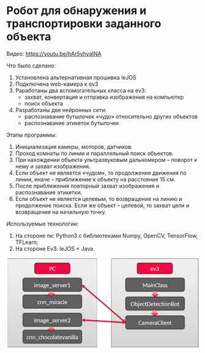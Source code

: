 # Робот для обнаружения и транспортировки заданного объекта
Видео: https://youtu.be/hAr5yhyaINA

Что было сделано:
1. Установлена альтернативная прошивка leJOS
2. Подключена web-камера к ev3
3. Раработаны два вспомогательных класса на ev3:
    - захват, конвертация и отправка изображения на компьютер
    - поиск объекта
4. Разработаны две нейронных сети:
    - распознавание бутылочек «чудо» относительно других объектов
    - распознавание этикеток бутылочек

Этапы программы:
1. Инициализация камеры, моторов, датчиков.
2. Проход комнаты по линии и параллельный поиск объектов.
3. При нахождении объекта ультразвуковым дальномером – поворот к нему и захват изображения.
4. Если объект не является «чудом», то продолжение движения по линии, иначе – приближение к объекту на расстояние 15 см.
5. После приближения повторный захват изображения и распознавание этикетки.
6. Если объект не является целевым, то возвращение на линию и продолжение поиска. Если же объект – целевой, то захват цели и возвращение на начальную точку.

Используемые технологии:
1. На стороне пк: Python3 с библиотеками Numpy, OpenCV, TensorFlow, TFLearn;
2. На стороне Ev3: leJOS + Java.

![структура](Структура.PNG "Структура взаимодействия модулей")
